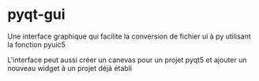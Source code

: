 # pyqt-gui

Une interface graphique qui facilite la conversion de fichier ui à py utilisant la fonction pyuic5

L'interface peut aussi créer un canevas pour un projet pyqt5 et ajouter un nouveau widget à un projet déjà établi
